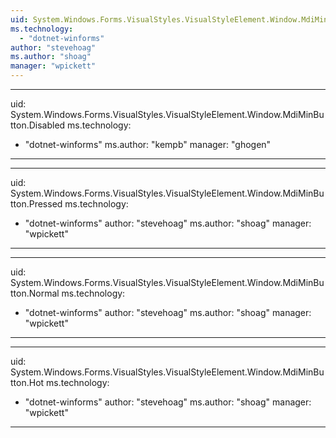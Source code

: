```yaml
---
uid: System.Windows.Forms.VisualStyles.VisualStyleElement.Window.MdiMinButton
ms.technology: 
  - "dotnet-winforms"
author: "stevehoag"
ms.author: "shoag"
manager: "wpickett"
---
```


---
uid: System.Windows.Forms.VisualStyles.VisualStyleElement.Window.MdiMinButton.Disabled
ms.technology: 
  - "dotnet-winforms"
ms.author: "kempb"
manager: "ghogen"
---

---
uid: System.Windows.Forms.VisualStyles.VisualStyleElement.Window.MdiMinButton.Pressed
ms.technology: 
  - "dotnet-winforms"
author: "stevehoag"
ms.author: "shoag"
manager: "wpickett"
---

---
uid: System.Windows.Forms.VisualStyles.VisualStyleElement.Window.MdiMinButton.Normal
ms.technology: 
  - "dotnet-winforms"
author: "stevehoag"
ms.author: "shoag"
manager: "wpickett"
---

---
uid: System.Windows.Forms.VisualStyles.VisualStyleElement.Window.MdiMinButton.Hot
ms.technology: 
  - "dotnet-winforms"
author: "stevehoag"
ms.author: "shoag"
manager: "wpickett"
---
